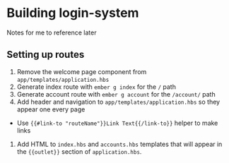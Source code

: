 # Building login-system

Notes for me to reference later

## Setting up routes

1. Remove the welcome page component from `app/templates/application.hbs`
1. Generate index route with `ember g index` for the `/` path
1. Generate account route with `ember g account` for the `/account/` path
1. Add header and navigation to `app/templates/application.hbs` so they appear
one every page
  - Use `{{#link-to "routeName"}}Link Text{{/link-to}}` helper to make links
1. Add HTML to `index.hbs` and `accounts.hbs` templates that will appear in the
`{{outlet}}` section of `application.hbs`.
